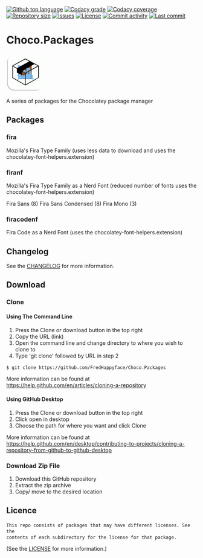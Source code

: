 <p float="left">
<a href="../../"><img src="https://img.shields.io/github/languages/top/FredHappyface/Choco.Packages.svg?style=flat-square" alt="Github top language"></a>
<a href="https://www.codacy.com/manual/FredHappyface/Choco.Packages"><img src="https://img.shields.io/codacy/grade/7098837363074fcd85765347c32d6e95.svg?style=flat-square" alt="Codacy grade"></a>
<a href="https://www.codacy.com/manual/FredHappyface/Choco.Packages"><img src="https://img.shields.io/codacy/coverage/7098837363074fcd85765347c32d6e95.svg?style=flat-square" alt="Codacy coverage"></a>
<a href="../../"><img src="https://img.shields.io/github/repo-size/FredHappyface/Choco.Packages.svg?style=flat-square" alt="Repository size"></a>
<a href="../../issues"><img src="https://img.shields.io/github/issues/FredHappyface/Choco.Packages.svg?style=flat-square" alt="Issues"></a>
<a href="/LICENSE.md"><img src="https://img.shields.io/github/license/FredHappyface/Choco.Packages.svg?style=flat-square" alt="License"></a>
<a href="../../commits/master"><img src="https://img.shields.io/github/commit-activity/m/FredHappyface/Choco.Packages.svg?style=flat-square" alt="Commit activity"></a>
<a href="../../commits/master"><img src="https://img.shields.io/github/last-commit/FredHappyface/Choco.Packages.svg?style=flat-square" alt="Last commit"></a>
</p>

# Choco.Packages

<img src="readme-assets/icons/proj-icon.png" alt="Project Icon" width="100">

A series of packages for the Chocolatey package manager

## Packages
### fira
Mozilla's Fira Type Family (uses less data to download and uses the
chocolatey-font-helpers.extension)

### firanf
Mozilla's Fira Type Family as a Nerd Font (reduced number of fonts uses the
chocolatey-font-helpers.extension)

Fira Sans (8)
Fira Sans Condensed (8)
Fira Mono (3)

### firacodenf
Fira Code as a Nerd Font (uses the
chocolatey-font-helpers.extension)

## Changelog
See the [CHANGELOG](/CHANGELOG.md) for more information.


## Download
### Clone
#### Using The Command Line
1. Press the Clone or download button in the top right
2. Copy the URL (link)
3. Open the command line and change directory to where you wish to
clone to
4. Type 'git clone' followed by URL in step 2
```bash
$ git clone https://github.com/FredHappyface/Choco.Packages
```

More information can be found at
<https://help.github.com/en/articles/cloning-a-repository>

#### Using GitHub Desktop
1. Press the Clone or download button in the top right
2. Click open in desktop
3. Choose the path for where you want and click Clone

More information can be found at
<https://help.github.com/en/desktop/contributing-to-projects/cloning-a-repository-from-github-to-github-desktop>

### Download Zip File

1. Download this GitHub repository
2. Extract the zip archive
3. Copy/ move to the desired location

## Licence
```none
This repo consists of packages that may have different licenses. See the
contents of each subdirectory for the license for that package.
```
(See the [LICENSE](/LICENSE.md) for more information.)

